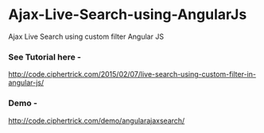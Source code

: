 # Ajax-Live-Search-using-AngularJs
Ajax Live Search using custom filter Angular JS 

### See Tutorial here  - 
http://code.ciphertrick.com/2015/02/07/live-search-using-custom-filter-in-angular-js/

### Demo - 
http://code.ciphertrick.com/demo/angularajaxsearch/
